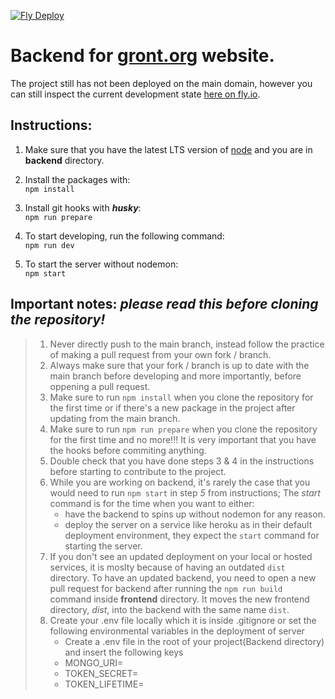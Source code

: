 [![Fly Deploy](https://github.com/prometeh/gront-website-project/actions/workflows/main.yml/badge.svg?branch=main)](https://github.com/prometeh/gront-website-project/actions/workflows/main.yml)

# Backend for [gront.org](https://www.gront.org ) website.  

The project still has not been deployed on the main domain, however you can still inspect the current development state [here on fly.io](https://gront-server.fly.dev/ "a deployment of current main branch on fly.io").  

## Instructions:

1. Make sure that you have the latest LTS version of [node](https://nodejs.org "Node.js® is a JavaScript runtime built on Chrome's V8 JavaScript engine.") and you are in **backend** directory.  

2. Install the packages with:  
`npm install`

3. Install git hooks with ***husky***:  
`npm run prepare`

4. To start developing, run the following command:  
`npm run dev`

5. To start the server without nodemon:  
`npm start`


## Important notes: *please read this before cloning the repository!*

> 1. Never directly push to the main branch, instead follow the practice of making a pull request from your own fork / branch.
> 2. Always make sure that your fork / branch is up to date with the main branch before developing and more importantly, before oppening a pull request.
> 3. Make sure to run `npm install` when you clone the repository for the first time or if there's a new package in the project after updating from the main branch.
> 4. Make sure to run `npm run prepare` when you clone the repository for the first time and no more!!! It is very important that you have the hooks before commiting anything.
> 5. Double check that you have done steps 3 & 4 in the instructions before starting to contribute to the project.
> 6. While you are working on backend, it's rarely the case that you would need to run `npm start` in step *5* from instructions; The *start* command is for the time when you want to either:
>     - have the backend to spins up without nodemon for any reason.
>     - deploy the server on a service like heroku as in their default deployment environment, they expect the `start` command for starting the server.  
>  7. If you don't see an updated deployment on your local or hosted services, it is moslty because of having an outdated `dist` directory. To have an updated backend, you need to open a new pull request for backend after running the `npm run build` command inside **frontend** directory. It moves the new frontend directory, *dist*, into the backend with the same name `dist`.
>  8. Create your .env file locally which it is inside .gitignore or set the following environmental variables in the deployment of server
>       - Create a .env file in the root of your project(Backend directory) and insert the following keys
>       - MONGO_URI=<Link to the database connection>
>       - TOKEN_SECRET=<secure text>
>       - TOKEN_LIFETIME=<life time for your token to expire>

